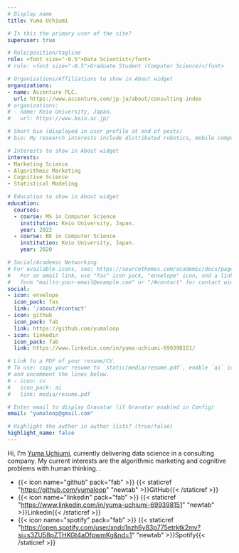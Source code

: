 ```yaml
---
# Display name
title: Yuma Uchiumi

# Is this the primary user of the site?
superuser: true

# Role/position/tagline
role: <font size="-0.5">Data Scientist</font>
# role: <font size="-0.5">Graduate Student (Computer Science)</font>

# Organizations/Affiliations to show in About widget
organizations:
- name: Accenture PLC.
  url: https://www.accenture.com/jp-ja/about/consulting-index
# organizations:
# - name: Keio University, Japan.
#   url: https://www.keio.ac.jp/

# Short bio (displayed in user profile at end of posts)
# bio: My research interests include distributed robotics, mobile computing and programmable matter.

# Interests to show in About widget
interests:
- Marketing Science
- Algorithmic Marketing
- Cognitive Science
- Statistical Modeling

# Education to show in About widget
education:
  courses:
  - course: MS in Computer Science
    institution: Keio University, Japan.
    year: 2022
  - course: BE in Computer Science
    institution: Keio University, Japan.
    year: 2020

# Social/Academic Networking
# For available icons, see: https://sourcethemes.com/academic/docs/page-builder/#icons
#   For an email link, use "fas" icon pack, "envelope" icon, and a link in the
#   form "mailto:your-email@example.com" or "/#contact" for contact widget.
social:
- icon: envelope
  icon_pack: fas
  link: '/about/#contact'
- icon: github
  icon_pack: fab
  link: https://github.com/yumaloop
- icon: linkedin
  icon_pack: fab
  link: https://www.linkedin.com/in/yuma-uchiumi-699398151/

# Link to a PDF of your resume/CV.
# To use: copy your resume to `static/media/resume.pdf`, enable `ai` icons in `params.toml`, 
# and uncomment the lines below.
# - icon: cv
#   icon_pack: ai
#   link: media/resume.pdf

# Enter email to display Gravatar (if Gravatar enabled in Config)
email: "yumaloop@gmail.com"

# Highlight the author in author lists? (true/false)
highlight_name: false
---
```


Hi, I’m [Yuma Uchiumi](https://yumaloop.github.io/about/), currently delivering data science in a consulting company. My current interests are the algorithmic marketing and cognitive problems with human thinking.
.
- {{< icon name="github" pack="fab" >}} {{< staticref "https://github.com/yumaloop" "newtab" >}}GitHub{{< /staticref >}}
- {{< icon name="linkedin" pack="fab" >}} {{< staticref "https://www.linkedin.com/in/yuma-uchiumi-699398151" "newtab" >}}Linkedin{{< /staticref >}}
- {{< icon name="spotify" pack="fab" >}} {{< staticref "https://open.spotify.com/user/xndo1nzh6y83p775etrktk2mv?si=s3ZU58pZTHKGt4aOfpwmKg&nd=1" "newtab" >}}Spotify{{< /staticref >}}
